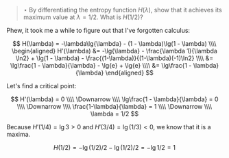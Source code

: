 > $\star$ By differentiating the entropy function $H(\lambda)$, show that it
> achieves its maximum value at $\lambda = 1/2$. What is $H(1/2)$?

Phew, it took me a while to figure out that I've forgotten calculus:

$$ H(\lambda) = -\lambda\lg{\lambda} - (1 - \lambda)\lg(1 - \lambda) \\\\
   \begin{aligned}
     H'(\lambda) &= -\lg{\lambda} - \frac{\lambda 1}{\lambda \ln2} + \lg(1 - \lambda) - \frac{(1-\lambda)}{(1-\lambda)(-1)\ln2} \\\\
           &= \lg\frac{1 - \lambda}{\lambda} - \lg{e} + \lg{e} \\\\
           &= \lg\frac{1 - \lambda}{\lambda}
   \end{aligned} $$

Let's find a critical point:

$$
H'(\lambda) = 0 \\\\
\Downarrow \\\\
\lg\frac{1 - \lambda}{\lambda} = 0 \\\\
\Downarrow \\\\
\frac{1-\lambda}{\lambda} = 1 \\\\
\Downarrow \\\\
\lambda = 1/2
$$

Because $H'(1/4) = \lg{3} > 0$ and $H'(3/4) = \lg(1/3) < 0$, we know that it is a maxima.

$$ H(1/2) = - \lg(1/2)/2 -\lg(1/2)/2 = - \lg{1/2} = 1 $$
